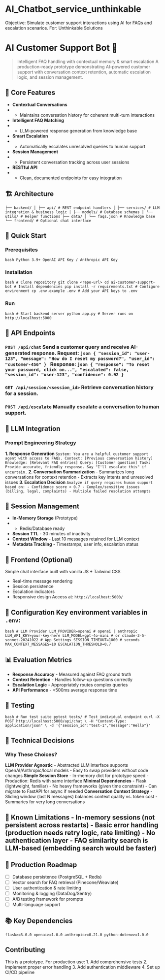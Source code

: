 # AI_Chatbot_service_unthinkable
Objective:  Simulate customer support interactions using AI for FAQs and escalation scenarios. For: Unthinkable Solutions
# AI Customer Support Bot 🤖 
> Intelligent FAQ handling with contextual memory & smart escalation A production-ready prototype demonstrating AI-powered customer support with conversation context retention, automatic escalation logic, and session management.
## 🎯 Core Features 
- **Contextual Conversations**
- - Maintains conversation history for coherent multi-turn interactions
- **Intelligent FAQ Matching**
- - LLM-powered response generation from knowledge base
- **Smart Escalation**
- - Automatically escalates unresolved queries to human support
- **Session Management**
- - Persistent conversation tracking across user sessions
- **RESTful API**
- - Clean, documented endpoints for easy integration

## 🏗️ Architecture 
``` ├── backend/ │ ├── api/ # REST endpoint handlers │ ├── services/ # LLM integration & business logic │ ├── models/ # Database schemas │ └── utils/ # Helper functions ├── data/ │ └── faqs.json # Knowledge base └── frontend/ # Optional chat interface ``` 
## 🚀 Quick Start 
### Prerequisites 
```bash Python 3.9+ OpenAI API Key / Anthropic API Key ``` 
### Installation 
```bash # Clone repository git clone <repo-url> cd ai-customer-support-bot # Install dependencies pip install -r requirements.txt # Configure environment cp .env.example .env # Add your API keys to .env ``` 
### Run 
```bash # Start backend server python app.py # Server runs on http://localhost:5000 ``` 
## 📡 API Endpoints 
### `POST /api/chat` Send a customer query and receive AI-generated response. **Request:** ```json { "session_id": "user-123", "message": "How do I reset my password?", "user_id": "customer-456" } ``` **Response:** ```json { "response": "To reset your password, click on...", "escalated": false, "session_id": "user-123", "confidence": 0.92 } ``` 
### `GET /api/session/<session_id>` Retrieve conversation history for a session.
### `POST /api/escalate` Manually escalate a conversation to human support. 
## 🧠 LLM Integration 
### Prompt Engineering Strategy 
**1. Response Generation** ``` System: You are a helpful customer support agent with access to FAQs. Context: [Previous conversation history] Knowledge: [Relevant FAQ entries] Query: [Customer question] Task: Provide accurate, friendly response. Say "I'll escalate this" if uncertain. ``` 
**2. Conversation Summarization** - Summarizes long conversations for context retention - Extracts key intents and unresolved issues 
**3. Escalation Decision** ``` Analyze if query requires human support based on: - Confidence score < 0.7 - Complex/sensitive issues (billing, legal, complaints) - Multiple failed resolution attempts ``` 
## 💾 Session Management 
- **In-Memory Storage** (Prototype)
- - Redis/Database ready
- **Session TTL** - 30 minutes of inactivity
- **Context Window** - Last 10 messages retained for LLM context
- **Metadata Tracking** - Timestamps, user info, escalation status

## 🎨 Frontend (Optional) 
Simple chat interface built with vanilla JS + Tailwind CSS 
- Real-time message rendering
- Session persistence
- Escalation indicators
- Responsive design Access at: `http://localhost:5000/`
## 🔧 Configuration Key environment variables in `.env`: 
```bash # LLM Provider LLM_PROVIDER=openai # openai | anthropic LLM_API_KEY=your-key-here LLM_MODEL=gpt-4o-mini # or claude-3-5-sonnet-20241022 # App Settings SESSION_TIMEOUT=1800 # seconds MAX_CONTEXT_MESSAGES=10 ESCALATION_THRESHOLD=0.7 ``` 
## 📊 Evaluation Metrics 
- **Response Accuracy** - Measured against FAQ ground truth
- **Context Retention** - Handles follow-up questions correctly
- **Escalation Logic** - Appropriately routes complex queries
- **API Performance** - <500ms average response time

## 🧪 Testing 
```bash # Run test suite pytest tests/ # Test individual endpoint curl -X POST http://localhost:5000/api/chat \ -H "Content-Type: application/json" \ -d '{"session_id":"test-1","message":"Hello"}' ``` 

## 📝 Technical Decisions 
### Why These Choices? 
**LLM Provider Agnostic** - Abstracted LLM interface supports OpenAI/Anthropic/local models - Easy to swap providers without code changes 
**Simple Session Store** - In-memory dict for prototype speed - Production: Redis with same interface 
**Minimal Dependencies** - Flask (lightweight, familiar) - No heavy frameworks (given time constraint) - Can migrate to FastAPI for async if needed 
**Conversation Context Strategy** - Sliding window (last N messages) balances context quality vs. token cost - Summaries for very long conversations 
## 🚧 Known Limitations - In-memory sessions (not persistent across restarts) - Basic error handling (production needs retry logic, rate limiting) - No authentication layer - FAQ similarity search is LLM-based (embedding search would be faster) 
## 🔮 Production Roadmap 
- [ ] Database persistence (PostgreSQL + Redis)
- [ ] Vector search for FAQ retrieval (Pinecone/Weaviate)
- [ ] User authentication & rate limiting
- [ ] Monitoring & logging (DataDog/Sentry)
- [ ] A/B testing framework for prompts
- [ ] Multi-language support

## 📚 Key Dependencies 
``` flask>=3.0.0 openai>=1.0.0 anthropic>=0.21.0 python-dotenv>=1.0.0 ``` 
## Contributing 
This is a prototype. For production use: 1. Add comprehensive tests 2. Implement proper error handling 3. Add authentication middleware 4. Set up CI/CD pipeline

